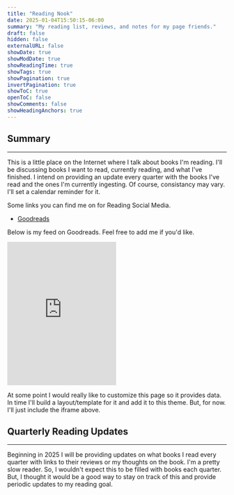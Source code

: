 ```yaml
---
title: "Reading Nook"
date: 2025-01-04T15:50:15-06:00
summary: "My reading list, reviews, and notes for my page friends."
draft: false
hidden: false
externalURL: false
showDate: true
showModDate: true
showReadingTime: true
showTags: true
showPagination: true
invertPagination: true
showToC: true
openToC: false
showComments: false
showHeadingAnchors: true
---
```


## Summary
---

This is a little place on the Internet where I talk about books I'm reading.
I'll be discussing books I want to read, currently reading, and what I've 
finished. I intend on providing an update every quarter with the books I've read
and the ones I'm currently ingesting. Of course, consistancy may vary. I'll set
a calendar reminder for it.

Some links you can find me on for Reading Social Media.

- [Goodreads](https://www.goodreads.com/user/show/115523972-timothy-loftus)

Below is my feed on Goodreads. Feel free to add me if you'd like.

<iframe sandbox id="the_iframe" src="https://goodreads.com/widgets/user_update_widget?height=400&num_updates=4&user=115523972&width=250" width="250" height="330" frameborder="0"></iframe>

At some point I would really like to customize this page so it provides data. In
time I'll build a layout/template for it and add it to this theme. But, for now.
I'll just include the iframe above.


## Quarterly Reading Updates
---

Beginning in 2025 I will be providing updates on what books I read every quarter
with links to their reviews or my thoughts on the book. I'm a pretty slow
reader. So, I wouldn't expect this to be filled with books each quarter. But, I
thought it would be a good way to stay on track of this and provide periodic
updates to my reading goal.


